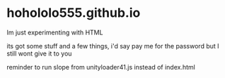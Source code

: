 # hohololo555.github.io

Im just experimenting with HTML

its got some stuff and a few things, i'd say pay me for the password but I still wont give it to you

reminder to run slope from unityloader41.js instead of index.html
